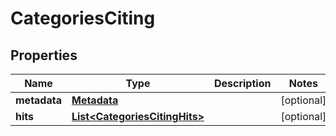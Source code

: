 

# CategoriesCiting


## Properties

Name | Type | Description | Notes
------------ | ------------- | ------------- | -------------
**metadata** | [**Metadata**](Metadata.md) |  |  [optional]
**hits** | [**List&lt;CategoriesCitingHits&gt;**](CategoriesCitingHits.md) |  |  [optional]



